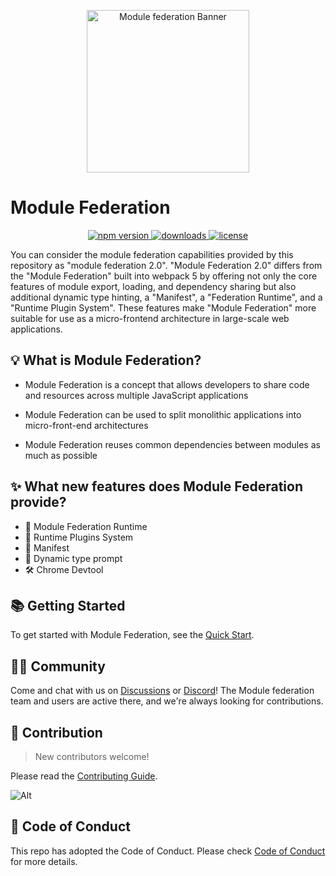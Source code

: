 <p align="center">
  <img alt="Module federation Banner"  width="260" src="https://github.com/module-federation/core/assets/27547179/11234712-40fc-4696-a7fd-16e0c631005a">
</p>

# Module Federation

<p align="center">
  <a href="https://www.npmjs.com/package/@module-federation/runtime?activeTab=readme">
   <img src="https://img.shields.io/npm/v/@module-federation/runtime?style=flat-square&colorA=564341&colorB=EDED91" alt="npm version" />
  </a>
  <a href="https://npmcharts.com/compare/@module-federation/runtime?minimal=true">
    <img src="https://img.shields.io/npm/dm/@module-federation/runtime.svg?style=flat-square&colorA=564341&colorB=EDED91" alt="downloads" />
  </a>
  <a href="https://github.com/web-infra-dev/rspack/blob/main/LICENSE">
    <img src="https://img.shields.io/npm/l/@module-federation/runtime?style=flat-square&colorA=564341&colorB=EDED91" alt="license" />
  </a>
</p>

You can consider the module federation capabilities provided by this repository as "module federation 2.0". "Module Federation 2.0" differs from the "Module Federation" built into webpack 5 by offering not only the core features of module export, loading, and dependency sharing but also additional dynamic type hinting, a "Manifest", a "Federation Runtime", and a "Runtime Plugin System". These features make "Module Federation" more suitable for use as a micro-frontend architecture in large-scale web applications.

## 💡 What is Module Federation?

- Module Federation is a concept that allows developers to share code and resources across multiple JavaScript applications

- Module Federation can be used to split monolithic applications into micro-front-end architectures

- Module Federation reuses common dependencies between modules as much as possible

## ✨ What new features does Module Federation provide?

- 🎨 Module Federation Runtime
- 🧩 Runtime Plugins System
- 📝 Manifest
- 🚀 Dynamic type prompt
- 🛠️ Chrome Devtool

## 📚 Getting Started

To get started with Module Federation, see the [Quick Start](https://module-federation.io/guide/start/quick-start.html).

## 🧑‍💻 Community

Come and chat with us on [Discussions](https://github.com/module-federation/universe/discussions) or [Discord](https://discord.gg/n69NnT3ACV)! The Module federation team and users are active there, and we're always looking for contributions.

## 🤝 Contribution

> New contributors welcome!

Please read the [Contributing Guide](https://github.com/module-federation/core/blob/main/CONTRIBUTING.md).

![Alt](https://repobeats.axiom.co/api/embed/856dc1d4a6965d225232b1bd2da5d54549dc169e.svg 'Repobeats analytics image')

## 🙌 Code of Conduct

This repo has adopted the Code of Conduct. Please check [Code of Conduct](./CODE_OF_CONDUCT.md) for more details.
